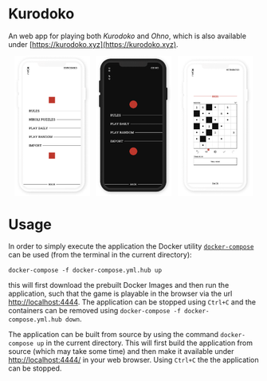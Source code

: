 # Kurodoko

An web app for playing both _Kurodoko_ and _Ohno_, which is also available under [https://kurodoko.xyz](https://kurodoko.xyz).

<div style="display: flex; justify-content: space-evenly; margin: 0 auto;">
  <img alt="Kurodoko menu" src="kurodoko_menu.png" style="width: 30%;" width="30%" />
  <img alt="Ohno menu" src="ohno_menu.png" style="width: 30%;" width="30%" />
  <img alt="Kurodoko game" src="kurodoko_game.png" style="width: 30%;" width="30%" />
</div>

# Usage

In order to simply execute the application the Docker utility [`docker-compose`](https://docs.docker.com/compose/install/) can be used (from the terminal in the current directory): 

```
docker-compose -f docker-compose.yml.hub up
```

this will first download the prebuilt Docker Images and then run the application, such that the game is playable in the browser via the url [http://localhost:4444](http://localhost:4444). The application can be stopped using `Ctrl+C` and the containers can be removed using `docker-compose -f docker-compose.yml.hub down`.

The application can be built from source by using the command `docker-compose up` in the current directory.
This will first build the application from source (which may take some time) and then make it available under [http://localhost:4444/](http://localhost:4444/) in your web browser. Using `Ctrl+C` the the application can be stopped.
